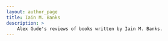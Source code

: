 ```yaml
---
layout: author_page
title: Iain M. Banks
description: >
    Alex Gude's reviews of books written by Iain M. Banks.
---
```

